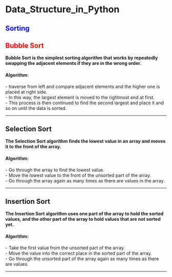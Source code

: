 # Data_Structure_in_Python

<h2 style="color: blue;">Sorting</h2>
<h2 style="color: red;">Bubble Sort</h2>
<b>Bubble Sort is the simplest sorting algorithm that works by repeatedly swapping the adjacent elements if they are in the wrong order.</b>
<h4>Algorithm: </h4>
- traverse from left and compare adjacent elements and the higher one is placed at right side. <br>
- In this way, the largest element is moved to the rightmost end at first. <br>
- This process is then continued to find the second largest and place it and so on until the data is sorted.<br>
<hr>
<h2>Selection Sort</h2>
<b>The Selection Sort algorithm finds the lowest value in an array and moves it to the front of the array.</b>
<h4>Algorithm: </h4>
- Go through the array to find the lowest value.<br>
- Move the lowest value to the front of the unsorted part of the array.<br>
- Go through the array again as many times as there are values in the array.<br>
<hr>
<h2>Insertion Sort</h2>
<b>The Insertion Sort algorithm uses one part of the array to hold the sorted values, and the other part of the array to hold values that are not sorted yet.</b>
<h4>Algorithm: </h4>
- Take the first value from the unsorted part of the array.<br>
- Move the value into the correct place in the sorted part of the array.<br>
- Go through the unsorted part of the array again as many times as there are values.<br>
<hr>